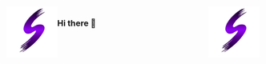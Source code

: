 <img align='left' src='https://raw.githubusercontent.com/Stimxey/stimxey/master/media/S.png' width='20%'>  
<img align='right' src='https://raw.githubusercontent.com/Stimxey/stimxey/master/media/S.png' width='20%'>  

### Hi there 👋

<!--
**Stimxey/stimxey** is a ✨ _special_ ✨ repository because its `README.md` (this file) appears on your GitHub profile.

Here are some ideas to get you started:

- 🔭 I’m currently working on ...
- 🌱 I’m currently learning ...
- 👯 I’m looking to collaborate on ...
- 🤔 I’m looking for help with ...
- 💬 Ask me about ...
- 📫 How to reach me: ...
- 😄 Pronouns: ...
- ⚡ Fun fact: ...
-->
